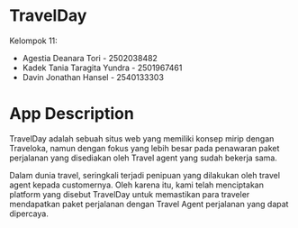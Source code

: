 # TravelDay
Kelompok 11:
  - Agestia Deanara Tori - 2502038482
  - Kadek Tania Taragita Yundra - 2501967461
  - Davin Jonathan Hansel - 2540133303

# App Description
TravelDay adalah sebuah situs web yang memiliki konsep mirip dengan Traveloka, namun dengan fokus yang lebih besar pada penawaran paket perjalanan yang disediakan oleh Travel agent yang sudah bekerja sama.

Dalam dunia travel, seringkali terjadi penipuan yang dilakukan oleh travel agent kepada customernya. Oleh karena itu, kami telah menciptakan platform yang disebut TravelDay untuk memastikan para traveler mendapatkan paket perjalanan dengan Travel Agent perjalanan yang dapat dipercaya.

